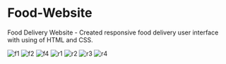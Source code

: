 # Food-Website
Food Delivery Website - Created responsive food delivery user interface with using of
HTML and CSS.

![f1](https://github.com/Shubham7906/Food-Website/assets/76210714/34404608-30db-4262-910b-a08adfea60b5)
![f2](https://github.com/Shubham7906/Food-Website/assets/76210714/9b4e9d16-6e48-415b-926f-ed285e1dfa59)
![f4](https://github.com/Shubham7906/Food-Website/assets/76210714/70a61226-927b-449a-bd7e-36b2d24cc8ab)
![r1](https://github.com/Shubham7906/Food-Website/assets/76210714/22cffac3-f256-4951-9d27-a6da4b0fbbcd)
![r2](https://github.com/Shubham7906/Food-Website/assets/76210714/216a174e-9cc1-4152-ab3a-6b52085fe891)
![r3](https://github.com/Shubham7906/Food-Website/assets/76210714/db4af2cd-b8a8-4f66-b677-c5e5306c2538)
![r4](https://github.com/Shubham7906/Food-Website/assets/76210714/a0c630f3-a432-4256-8154-3556498fd06f)
